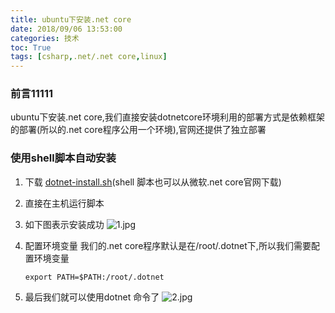 ```yaml
---
title: ubuntu下安装.net core
date: 2018/09/06 13:53:00
categories: 技术
toc: True
tags: [csharp,.net/.net core,linux]
---
```


### 前言11111
ubuntu下安装.net core,我们直接安装dotnetcore环境利用的部署方式是依赖框架的部署(所以的.net core程序公用一个环境),官网还提供了独立部署

### 使用shell脚本自动安装
1. 下载 [dotnet-install.sh](dotnet-install.sh)(shell 脚本也可以从微软.net core官网下载)

2. 直接在主机运行脚本

3. 如下图表示安装成功
   ![1.jpg](1.jpg)

4. 配置环境变量
   我们的.net core程序默认是在/root/.dotnet下,所以我们需要配置环境变量
   ```shell
   export PATH=$PATH:/root/.dotnet
   ```

5. 最后我们就可以使用dotnet 命令了
   ![2.jpg](2.jpg)
